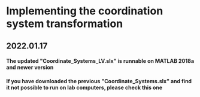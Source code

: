 # Implementing the coordination system transformation

## 2022.01.17 
#### The updated "Coordinate_Systems_LV.slx" is runnable on MATLAB 2018a and newer version
#### If you have downloaded the previous "Coordinate_Systems.slx" and find it not possible to run on lab computers, please check this one
